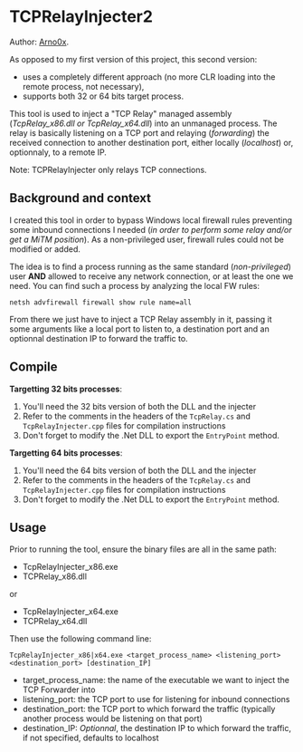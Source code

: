 TCPRelayInjecter2
============

Author: [Arno0x](https://twitter.com/Arno0x0x).

As opposed to my first version of this project, this second version:
  - uses a completely different approach (no more CLR loading into the remote process, not necessary),
  - supports both 32 or 64 bits target process.
    
This tool is used to inject a "TCP Relay" managed assembly (*TcpRelay_x86.dll or TcpRelay_x64.dll*) into an unmanaged process. The relay is basically listening on a TCP port and relaying (*forwarding*) the received connection to another destination port, either locally (*localhost*) or, optionnaly, to a remote IP.

Note: TCPRelayInjecter only relays TCP connections.

Background and context
----------------

I created this tool in order to bypass Windows local firewall rules preventing some inbound connections I needed (*in order to perform some relay and/or get a MiTM position*). As a non-privileged user, firewall rules could not be modified or added.

The idea is to find a process running as the same standard (*non-privileged*) user **AND** allowed to receive any network connection, or at least the one we need. You can find such a process by analyzing the local FW rules:

`netsh advfirewall firewall show rule name=all`

From there we just have to inject a TCP Relay assembly in it, passing it some arguments like a local port to listen to, a destination port and an optionnal destination IP to forward the traffic to.

Compile
----------------
**Targetting 32 bits processes**:
  1. You'll need the 32 bits version of both the DLL and the injecter
  2. Refer to the comments in the headers of the `TcpRelay.cs` and `TcpRelayInjecter.cpp` files for compilation instructions
  3. Don't forget to modify the .Net DLL to export the `EntryPoint` method.

**Targetting 64 bits processes**:
  1. You'll need the 64 bits version of both the DLL and the injecter
  2. Refer to the comments in the headers of the `TcpRelay.cs` and `TcpRelayInjecter.cpp` files for compilation instructions
  3. Don't forget to modify the .Net DLL to export the `EntryPoint` method.

Usage
----------------

Prior to running the tool, ensure the binary files are all in the same path:
  - TcpRelayInjecter_x86.exe
  - TCPRelay_x86.dll
  
or

  - TcpRelayInjecter_x64.exe
  - TCPRelay_x64.dll

 Then use the following command line:

`TcpRelayInjecter_x86|x64.exe <target_process_name> <listening_port> <destination_port> [destination_IP]`

  - target_process_name: the name of the executable we want to inject the TCP Forwarder into
  - listening_port: the TCP port to use for listening for inbound connections
  - destination_port: the TCP port to which forward the traffic (typically another process would be listening on that port)
  - destination_IP: *Optionnal*,  the destination IP to which forward the traffic, if not specified, defaults to localhost